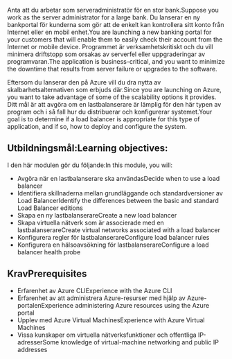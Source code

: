 <span data-ttu-id="f83f8-101">Anta att du arbetar som serveradministratör för en stor bank.</span><span class="sxs-lookup"><span data-stu-id="f83f8-101">Suppose you work as the server administrator for a large bank.</span></span> <span data-ttu-id="f83f8-102">Du lanserar en ny bankportal för kunderna som gör att de enkelt kan kontrollera sitt konto från Internet eller en mobil enhet.</span><span class="sxs-lookup"><span data-stu-id="f83f8-102">You are launching a new banking portal for your customers that will enable them to easily check their account from the Internet or mobile device.</span></span> <span data-ttu-id="f83f8-103">Programmet är verksamhetskritiskt och du vill minimera driftstopp som orsakas av serverfel eller uppgraderingar av programvaran.</span><span class="sxs-lookup"><span data-stu-id="f83f8-103">The application is business-critical, and you want to minimize the downtime that results from server failure or upgrades to the software.</span></span>

<span data-ttu-id="f83f8-104">Eftersom du lanserar den på Azure vill du dra nytta av skalbarhetsalternativen som erbjuds där.</span><span class="sxs-lookup"><span data-stu-id="f83f8-104">Since you are launching on Azure, you want to take advantage of some of the scalability options it provides.</span></span> <span data-ttu-id="f83f8-105">Ditt mål är att avgöra om en lastbalanserare är lämplig för den här typen av program och i så fall hur du distribuerar och konfigurerar systemet.</span><span class="sxs-lookup"><span data-stu-id="f83f8-105">Your goal is to determine if a load balancer is appropriate for this type of application, and if so, how to deploy and configure the system.</span></span>

## <a name="learning-objectives"></a><span data-ttu-id="f83f8-106">Utbildningsmål:</span><span class="sxs-lookup"><span data-stu-id="f83f8-106">Learning objectives:</span></span>

<span data-ttu-id="f83f8-107">I den här modulen gör du följande:</span><span class="sxs-lookup"><span data-stu-id="f83f8-107">In this module, you will:</span></span>

- <span data-ttu-id="f83f8-108">Avgöra när en lastbalanserare ska användas</span><span class="sxs-lookup"><span data-stu-id="f83f8-108">Decide when to use a load balancer</span></span>
- <span data-ttu-id="f83f8-109">Identifiera skillnaderna mellan grundläggande och standardversioner av Load Balancer</span><span class="sxs-lookup"><span data-stu-id="f83f8-109">Identify the differences between the basic and standard Load Balancer editions</span></span>
- <span data-ttu-id="f83f8-110">Skapa en ny lastbalanserare</span><span class="sxs-lookup"><span data-stu-id="f83f8-110">Create a new load balancer</span></span>
- <span data-ttu-id="f83f8-111">Skapa virtuella nätverk som är associerade med en lastbalanserare</span><span class="sxs-lookup"><span data-stu-id="f83f8-111">Create virtual networks associated with a load balancer</span></span>
- <span data-ttu-id="f83f8-112">Konfigurera regler för lastbalanserare</span><span class="sxs-lookup"><span data-stu-id="f83f8-112">Configure load balancer rules</span></span>
- <span data-ttu-id="f83f8-113">Konfigurera en hälsoavsökning för lastbalanserare</span><span class="sxs-lookup"><span data-stu-id="f83f8-113">Configure a load balancer health probe</span></span>

## <a name="prerequisites"></a><span data-ttu-id="f83f8-114">Krav</span><span class="sxs-lookup"><span data-stu-id="f83f8-114">Prerequisites</span></span>  

- <span data-ttu-id="f83f8-115">Erfarenhet av Azure CLI</span><span class="sxs-lookup"><span data-stu-id="f83f8-115">Experience with the Azure CLI</span></span>
- <span data-ttu-id="f83f8-116">Erfarenhet av att administrera Azure-resurser med hjälp av Azure-portalen</span><span class="sxs-lookup"><span data-stu-id="f83f8-116">Experience administering Azure resources using the Azure portal</span></span>
- <span data-ttu-id="f83f8-117">Upplev med Azure Virtual Machines</span><span class="sxs-lookup"><span data-stu-id="f83f8-117">Experience with Azure Virtual Machines</span></span>
- <span data-ttu-id="f83f8-118">Vissa kunskaper om virtuella nätverksfunktioner och offentliga IP-adresser</span><span class="sxs-lookup"><span data-stu-id="f83f8-118">Some knowledge of virtual-machine networking and public IP addresses</span></span>